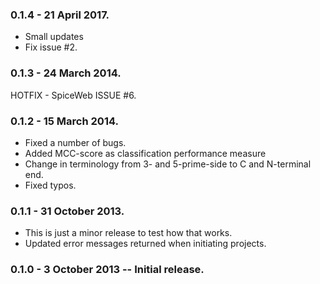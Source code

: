 ### 0.1.4 - 21 April 2017.

- Small updates
- Fix issue #2.

### 0.1.3 - 24 March 2014.

HOTFIX - SpiceWeb ISSUE #6.

### 0.1.2 - 15 March 2014.

- Fixed a number of bugs.
- Added MCC-score as classification performance measure
- Change in terminology from 3- and 5-prime-side to C and N-terminal end.
- Fixed typos.

### 0.1.1 - 31 October 2013.

- This is just a minor release to test how that works.
- Updated error messages returned when initiating projects.

### 0.1.0 - 3 October 2013 -- Initial release.

